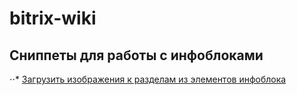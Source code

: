 # bitrix-wiki

## Сниппеты для работы с инфоблоками
⋅⋅* [Загрузить изображения к разделам из элементов инфоблока](https://github.com/tikhomirov29/bitrix-wiki/wiki/%D0%97%D0%B0%D0%B3%D1%80%D1%83%D0%B7%D0%B8%D1%82%D1%8C-%D0%B8%D0%B7%D0%BE%D0%B1%D1%80%D0%B0%D0%B6%D0%B5%D0%BD%D0%B8%D1%8F-%D0%BA-%D1%80%D0%B0%D0%B7%D0%B4%D0%B5%D0%BB%D0%B0%D0%BC-%D0%B8%D0%B7-%D1%8D%D0%BB%D0%B5%D0%BC%D0%B5%D0%BD%D1%82%D0%BE%D0%B2-%D0%B8%D0%BD%D1%84%D0%BE%D0%B1%D0%BB%D0%BE%D0%BA%D0%B0)
